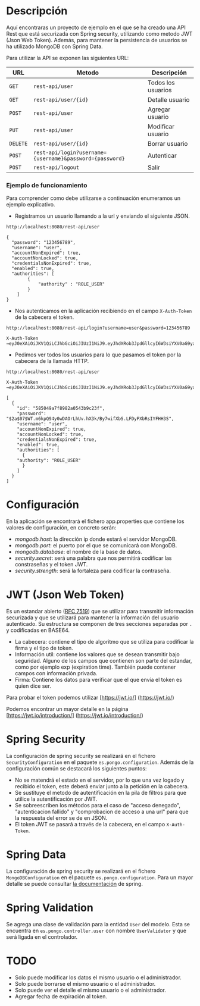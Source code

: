 # Descripción
Aquí encontraras un proyecto de ejemplo en el que se ha creado una API Rest que está securizada con Spring security, utilizando como metodo JWT (Json Web Token). 
Además, para mantener la persistencia de usuarios se ha utilizado MongoDB con Spring Data.

Para utilizar la API se exponen las siguientes URL:

|URL|Metodo|Descripción|
|---|---|---|
|`GET`|`rest-api/user`| Todos los usuarios|
|`GET`|`rest-api/user/{id}`| Detalle usuario|
|`POST`|`rest-api/user`| Agregar usuario|
|`PUT`|`rest-api/user`| Modificar usuario|
|`DELETE`|`rest-api/user/{id}`|Borrar usuario|
|`POST`|`rest-api/login?username={username}&password={password}`|Autenticar|
|`POST`|`rest-api/logout`|Salir|

### Ejemplo de funcionamiento
Para comprender como debe utilizarse a continuación enumeramos un ejemplo explicativo.

* Registramos un usuario llamando a la url y enviando el siguiente JSON.
```
http://localhost:8080/rest-api/user

{
  "password": "123456789",
  "username": "user",
  "accountNonExpired": true,
  "accountNonLocked": true,
  "credentialsNonExpired": true,
  "enabled": true,
  "authorities": [
		{
			"authority" : "ROLE_USER"
		}
	]
}
```

* Nos autenticamos en la aplicación recibiendo en el campo `X-Auth-Token` de la cabecera el token.

```
http://localhost:8080/rest-api/login?username=user&password=123456789

X-Auth-Token →eyJ0eXAiOiJKV1QiLCJhbGciOiJIUzI1NiJ9.eyJhdXRob3JpdGllcyI6W3siYXV0aG9yaXR5IjoiUk9MRV9VU0VSIn1dLCJ1c2VybmFtZSI6InVzZXIifQ==.1MPTBOUc6AqC3IBqoxAnlG1WnX2FuTuRCR5+y95mxmw=
```

* Pedimos ver todos los usuarios para lo que pasamos el token por la cabecera de la llamada HTTP.

```
http://localhost:8080/rest-api/user

X-Auth-Token →eyJ0eXAiOiJKV1QiLCJhbGciOiJIUzI1NiJ9.eyJhdXRob3JpdGllcyI6W3siYXV0aG9yaXR5IjoiUk9MRV9VU0VSIn1dLCJ1c2VybmFtZSI6InVzZXIifQ==.1MPTBOUc6AqC3IBqoxAnlG1WnX2FuTuRCR5+y95mxmw=
	
[
  {
    "id": "585049a7f8982a0543b9c23f",
    "password": "$2a$07$WT.m6kpQ94y0wDAOrLhUv.hX3k/By7wifXbS.LFDyPXbRsIYFHH3S",
    "username": "user",
    "accountNonExpired": true,
    "accountNonLocked": true,
    "credentialsNonExpired": true,
    "enabled": true,
    "authorities": [
      {
	"authority": "ROLE_USER"
      }
    ]
  }
]
```
	
# Configuración
En la aplicación se encontrará el fichero app.properties que contiene los valores de configuración, en concreto serán:
* _mongodb.host_: la dirección ip donde estará el servidor MongoDB.
* _mongodb.port_: el puerto por el que se comunicará con MongoDB.
* _mongodb.database_: el nombre de la base de datos.
* _security.secret_: será una palabra que nos permitirá codificar las constraseñas y el token JWT.
* _security.strength_: será la fortaleza para codificar la contraseña.

# JWT (Json Web Token)

Es un estandar abierto ([RFC 7519](https://tools.ietf.org/html/rfc7519)) que se utilizar para transmitir información securizada y que se utilizará para mantener la información del usuario autenticado. 
Su estructura se componen de tres secciones separadas por `.` y codificadas en BASE64.
* La cabecera: contiene el tipo de algoritmo que se utiliza para codificar la firma y el tipo de token.
* Información util: contiene los valores que se desean transmitir bajo seguridad. Alguno de los campos que contienen son parte del estandar, como por ejemplo exp (expiration time). También puede contener campos con información privada.
* Firma: Contiene los datos para verificar que el que envía el token es quien dice ser.

Para probar el token podemos utilizar [https://jwt.io/] (https://jwt.io/)

Podemos encontrar un mayor detalle en la página [https://jwt.io/introduction/] (https://jwt.io/introduction/)

# Spring Security

La configuración de spring security se realizará en el fichero `SecurityConfiguration` en el paquete `es.pongo.configuration`. Además de la configuración común se destacará los siguientes puntos:

* No se matendrá el estado en el servidor, por lo que una vez logado y recibido el token, este deberá enviar junto a la petición en la cabecera.
* Se sustituye el metodo de autentificación en la pila de filtros para que utilice la autentificación por JWT.
* Se sobreescriben los métodos para el caso de "acceso denegado", "autenticacion fallido" y "comprobacion de acceso a una url" para que la respuesta del error se de en JSON.
* El token JWT se pasará a través de la cabecera, en el campo `X-Auth-Token`. 

# Spring Data

La configuración de spring security se realizará en el fichero `MongoDBConfiguration` en el paquete `es.pongo.configuration`. Para un mayor detalle se puede consultar [la documentación](http://docs.spring.io/spring-data/mongodb/docs/current/reference/html/) de spring.

# Spring Validation

Se agrega una clase de validación para la entidad `User` del modelo. Esta se encuentra en `es.pongo.controller.user` con nombre `UserValidator` y que será ligada en el controlador.

# TODO
 * Solo puede modificar los datos el mismo usuario o el administrador.
 * Solo puede borrarse el mismo usuario o el administrador.
 * Solo puede ver el detalle el mismo usuario o el administrador.
 * Agregar fecha de expiración al token.